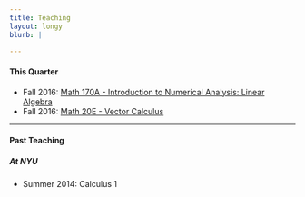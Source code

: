 ```yaml
---
title: Teaching
layout: longy
blurb: |

---
```


#### This Quarter

  - Fall 2016: [Math 170A - Introduction to Numerical Analysis: Linear Algebra][math170a]
  - Fall 2016: [Math 20E - Vector Calculus][math20e]
  
   [math20e]:http://thanghuynh.org/teaching/math20e_f16.html 
   [math170a]:http://thanghuynh.org/teaching/math170a_f16.html

-------

#### Past Teaching

##### At NYU

  - Summer 2014: Calculus 1
